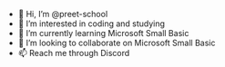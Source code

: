 - 👋 Hi, I’m @preet-school
- 👀 I’m interested in coding and studying
- 🌱 I’m currently learning Microsoft Small Basic
- 💞️ I’m looking to collaborate on Microsoft Small Basic
- 📫 Reach me through Discord

<!---
preet-school/preet-school is a ✨ special ✨ repository because its `README.md` (this file) appears on your GitHub profile.
You can click the Preview link to take a look at your changes.
--->
